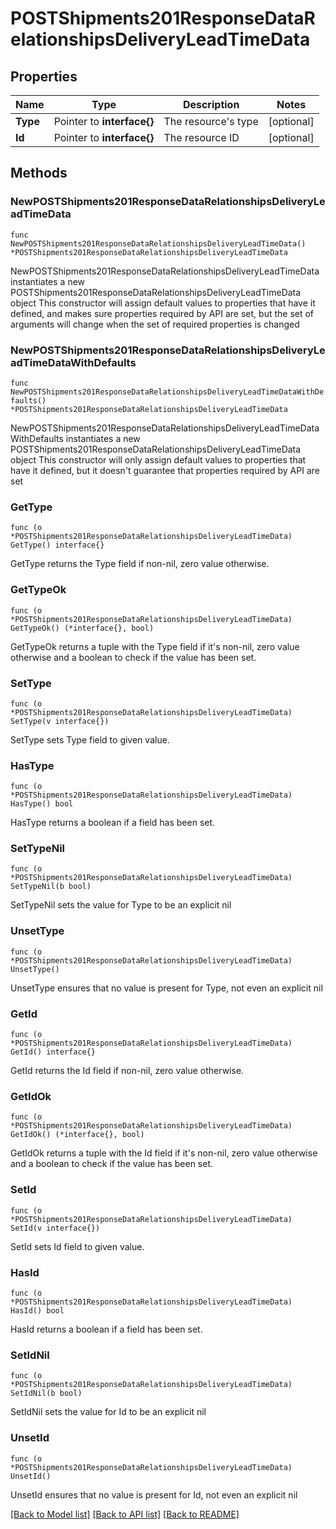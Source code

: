 # POSTShipments201ResponseDataRelationshipsDeliveryLeadTimeData

## Properties

Name | Type | Description | Notes
------------ | ------------- | ------------- | -------------
**Type** | Pointer to **interface{}** | The resource&#39;s type | [optional] 
**Id** | Pointer to **interface{}** | The resource ID | [optional] 

## Methods

### NewPOSTShipments201ResponseDataRelationshipsDeliveryLeadTimeData

`func NewPOSTShipments201ResponseDataRelationshipsDeliveryLeadTimeData() *POSTShipments201ResponseDataRelationshipsDeliveryLeadTimeData`

NewPOSTShipments201ResponseDataRelationshipsDeliveryLeadTimeData instantiates a new POSTShipments201ResponseDataRelationshipsDeliveryLeadTimeData object
This constructor will assign default values to properties that have it defined,
and makes sure properties required by API are set, but the set of arguments
will change when the set of required properties is changed

### NewPOSTShipments201ResponseDataRelationshipsDeliveryLeadTimeDataWithDefaults

`func NewPOSTShipments201ResponseDataRelationshipsDeliveryLeadTimeDataWithDefaults() *POSTShipments201ResponseDataRelationshipsDeliveryLeadTimeData`

NewPOSTShipments201ResponseDataRelationshipsDeliveryLeadTimeDataWithDefaults instantiates a new POSTShipments201ResponseDataRelationshipsDeliveryLeadTimeData object
This constructor will only assign default values to properties that have it defined,
but it doesn't guarantee that properties required by API are set

### GetType

`func (o *POSTShipments201ResponseDataRelationshipsDeliveryLeadTimeData) GetType() interface{}`

GetType returns the Type field if non-nil, zero value otherwise.

### GetTypeOk

`func (o *POSTShipments201ResponseDataRelationshipsDeliveryLeadTimeData) GetTypeOk() (*interface{}, bool)`

GetTypeOk returns a tuple with the Type field if it's non-nil, zero value otherwise
and a boolean to check if the value has been set.

### SetType

`func (o *POSTShipments201ResponseDataRelationshipsDeliveryLeadTimeData) SetType(v interface{})`

SetType sets Type field to given value.

### HasType

`func (o *POSTShipments201ResponseDataRelationshipsDeliveryLeadTimeData) HasType() bool`

HasType returns a boolean if a field has been set.

### SetTypeNil

`func (o *POSTShipments201ResponseDataRelationshipsDeliveryLeadTimeData) SetTypeNil(b bool)`

 SetTypeNil sets the value for Type to be an explicit nil

### UnsetType
`func (o *POSTShipments201ResponseDataRelationshipsDeliveryLeadTimeData) UnsetType()`

UnsetType ensures that no value is present for Type, not even an explicit nil
### GetId

`func (o *POSTShipments201ResponseDataRelationshipsDeliveryLeadTimeData) GetId() interface{}`

GetId returns the Id field if non-nil, zero value otherwise.

### GetIdOk

`func (o *POSTShipments201ResponseDataRelationshipsDeliveryLeadTimeData) GetIdOk() (*interface{}, bool)`

GetIdOk returns a tuple with the Id field if it's non-nil, zero value otherwise
and a boolean to check if the value has been set.

### SetId

`func (o *POSTShipments201ResponseDataRelationshipsDeliveryLeadTimeData) SetId(v interface{})`

SetId sets Id field to given value.

### HasId

`func (o *POSTShipments201ResponseDataRelationshipsDeliveryLeadTimeData) HasId() bool`

HasId returns a boolean if a field has been set.

### SetIdNil

`func (o *POSTShipments201ResponseDataRelationshipsDeliveryLeadTimeData) SetIdNil(b bool)`

 SetIdNil sets the value for Id to be an explicit nil

### UnsetId
`func (o *POSTShipments201ResponseDataRelationshipsDeliveryLeadTimeData) UnsetId()`

UnsetId ensures that no value is present for Id, not even an explicit nil

[[Back to Model list]](../README.md#documentation-for-models) [[Back to API list]](../README.md#documentation-for-api-endpoints) [[Back to README]](../README.md)


